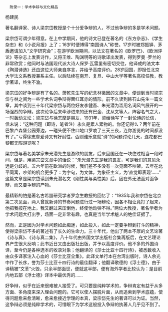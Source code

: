       附录一：学术争辩与文化精品  

  杨建民 

   著名翻译家、诗人梁宗岱教授是个十分爱争辩的人，不过他争辩的多是学术问题。 

   梁宗岱可谓少年得意。在上中学期间，他的诗文已登在著名的《东方杂志》、《学生杂志》和《小说月报》上了；16岁时便博得“南国诗人”称誉。17岁时被郑振铎、茅盾邀请加入“文学研究会”；在游学欧洲期间，以法文在著名的《欧罗巴》、《欧洲评论》等杂志上发表诗作，又将王维、陶渊明等的诗歌译出发表，得到罗曼 ·罗兰的非常欣赏；他同时与法国现代派大诗人保罗·瓦雷里有密切交往，他译成的法文本《陶潜诗选》还由这位大师亲自序言，并给予高度评价。28岁回国，即担任北京大学法文系教授兼系主任。以后陆续在南开、复旦、中山大学等著名高校任教，教学著译，终生不渝。 

   梁宗岱的好争辩是有了名的。萧乾先生写的纪念林徽因的文章中，便谈到当时梁宗岱与林之间为一些学术名词争辩得面红耳赤的情形。前不久读到韩石山先生一篇文章，其中谈到三十年代梁宗岱与两位好友李健吾、朱光潜为滥用名词风气展开的一场强烈的争辩。这次论争后来牵涉进来的还有巴金、沈从文等人，阵容名气之大，一时轰动文坛；梁宗岱与徐志摩是朋友，1931年，梁给徐写了一封论诗的长信，信末说：“这种问题（即诗，笔者注）永久是累人累物的。你还记得么？两年前在巴黎卢森堡公园旁边，一碰头便不住口地口罗唆了三天三夜，连你游览的时间都没有了。”亏得徐志摩爱诗又有好耐性，否则谁乐意就“诗”的问题讨论几天，连花都巴黎都无暇游览呢？ 

   梁宗岱与著名美学家朱光潜先生是游欧的朋友，后来回国还在一块住过相当一段时间，但是，用梁宗岱文章中的话说：“朱光潜先生是我的畏友，可是我们的意见永远是分歧的。五六年前在欧洲的时候，我们差不多没有一次见面不吵架。去年在北平同寓，吵架的机会更多了：为字句，为文体，为象征主义，为‘直觉即表现’……” 这篇文章是梁宗岱读到朱光潜名文《刚性美与柔性美》后，因在外无法面对面争辩，而又要争辩的产物。 

   最精彩的怕是著名古希腊研究学者罗念生教授的回忆了：“1935年我和宗岱在北京第二次见面，两人曾就新诗的节奏问题进行过一场辩论，因各不相让竟打了起来，他把我按在地上，我又翻过来压倒他，终使他动弹不得。”两位大教授，著名学者为学术问题大打出手，场面一定非常有趣，也真是当年学术魅人的绝佳证据了。 

   然而，正是因为对学术问题如此痴迷，如此投入，如此一定要争辩到打斗的精神，使得梁宗岱不多的著述有了长久的生命力。三十年代，他出了两本不厚的文艺论著《诗与真》、《诗与真二集》，八十年代由外国文学出版社合集再版后，在文艺理论界产生很大反响；此书近日又由出版社出版，并予以高度评价。他不多的外国诗译，至今仍是各种选本的收录对象；他翻译的《莎士比亚十四行诗》，被悉数收入由众多译家注入心血的《莎士比亚全集》。此译文单行本在台湾出版时，诗人余光中作了长序，誉为莎士比亚十四行诗的最佳翻译；他翻译歌德的《浮士德》，由于译稿被“文革”火毁，只余半部面世，便就这半部，便有海外学者比较认为：是目前内地五部《浮士德》译本中最优秀的…… 

   好争辩，似乎在近来很难被人接受了。可只要是纯粹学术的，争辩肯定有益于从多方面、多角度来深入理会问题的。它可以使人摆脱片面，从而追索到学术底蕴，使得问题愈来愈清晰，愈来愈接近学理的本真，梁宗岱先生的著译可以为证。当然，这争辩必须是纯粹学术的，可惜眼下为学术这般投入争辩的执著人几乎见不到了。  

